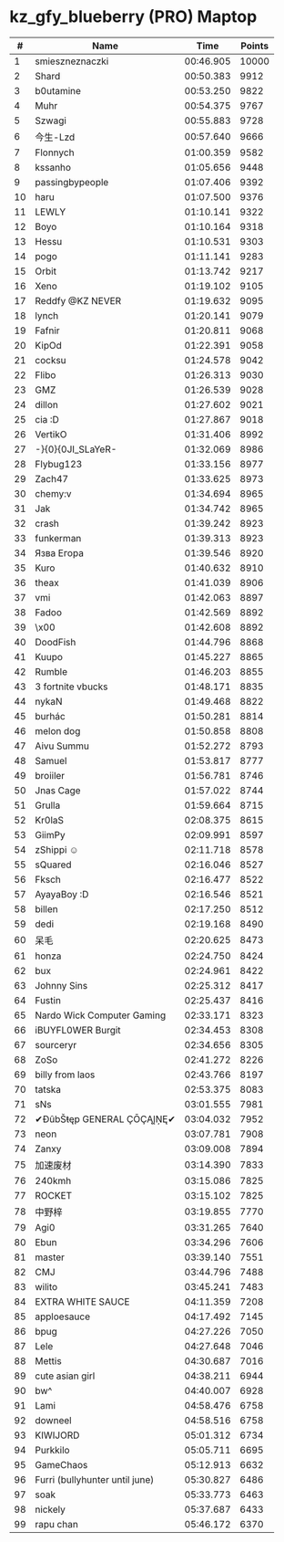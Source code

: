 # kz_gfy_blueberry (PRO) Maptop

|  # | Name | Time | Points |
|-------------- | -------------- | -------------- | -------------- | 
| 1 | smieszneznaczki | 00:46.905 | 10000 | 
| 2 | Shard | 00:50.383 | 9912 | 
| 3 | b0utamine | 00:53.250 | 9822 | 
| 4 | Muhr | 00:54.375 | 9767 | 
| 5 | Szwagi | 00:55.883 | 9728 | 
| 6 | 今生-Lzd | 00:57.640 | 9666 | 
| 7 | Flonnych | 01:00.359 | 9582 | 
| 8 | kssanho | 01:05.656 | 9448 | 
| 9 | passingbypeople | 01:07.406 | 9392 | 
| 10 | haru | 01:07.500 | 9376 | 
| 11 | LEWLY | 01:10.141 | 9322 | 
| 12 | Boyo | 01:10.164 | 9318 | 
| 13 | Hessu | 01:10.531 | 9303 | 
| 14 | pogo | 01:11.141 | 9283 | 
| 15 | Orbit | 01:13.742 | 9217 | 
| 16 | Xeno | 01:19.102 | 9105 | 
| 17 | Reddfy @KZ NEVER | 01:19.632 | 9095 | 
| 18 | lynch | 01:20.141 | 9079 | 
| 19 | Fafnir | 01:20.811 | 9068 | 
| 20 | KipOd | 01:22.391 | 9058 | 
| 21 | cocksu | 01:24.578 | 9042 | 
| 22 | Flibo | 01:26.313 | 9030 | 
| 23 | GMZ | 01:26.539 | 9028 | 
| 24 | dillon | 01:27.602 | 9021 | 
| 25 | cia :D | 01:27.867 | 9018 | 
| 26 | VertikO | 01:31.406 | 8992 | 
| 27 | -}{0}{0JI_SLaYeR- | 01:32.069 | 8986 | 
| 28 | Flybug123 | 01:33.156 | 8977 | 
| 29 | Zach47 | 01:33.625 | 8973 | 
| 30 | chemy:v | 01:34.694 | 8965 | 
| 31 | Jak | 01:34.742 | 8965 | 
| 32 | crash | 01:39.242 | 8923 | 
| 33 | funkerman | 01:39.313 | 8923 | 
| 34 | Язва Егора | 01:39.546 | 8920 | 
| 35 | Kuro | 01:40.632 | 8910 | 
| 36 | theax | 01:41.039 | 8906 | 
| 37 | vmi | 01:42.063 | 8897 | 
| 38 | Fadoo | 01:42.569 | 8892 | 
| 39 | \x00 | 01:42.608 | 8892 | 
| 40 | DoodFish | 01:44.796 | 8868 | 
| 41 | Kuupo | 01:45.227 | 8865 | 
| 42 | Rumble | 01:46.203 | 8855 | 
| 43 | 3 fortnite vbucks | 01:48.171 | 8835 | 
| 44 | nykaN | 01:49.468 | 8822 | 
| 45 | burhác | 01:50.281 | 8814 | 
| 46 | melon dog | 01:50.858 | 8808 | 
| 47 | Aivu Summu | 01:52.272 | 8793 | 
| 48 | Samuel | 01:53.817 | 8777 | 
| 49 | broiiler | 01:56.781 | 8746 | 
| 50 | Jnas Cage | 01:57.022 | 8744 | 
| 51 | Grulla | 01:59.664 | 8715 | 
| 52 | Kr0laS | 02:08.375 | 8615 | 
| 53 | GiimPy | 02:09.991 | 8597 | 
| 54 | zShippi ☺ | 02:11.718 | 8578 | 
| 55 | sQuared | 02:16.046 | 8527 | 
| 56 | Fksch | 02:16.477 | 8522 | 
| 57 | AyayaBoy :D | 02:16.546 | 8521 | 
| 58 | billen | 02:17.250 | 8512 | 
| 59 | dedi | 02:19.168 | 8490 | 
| 60 | 呆毛 | 02:20.625 | 8473 | 
| 61 | honza | 02:24.750 | 8424 | 
| 62 | bux | 02:24.961 | 8422 | 
| 63 | Johnny Sins | 02:25.312 | 8417 | 
| 64 | Fustin | 02:25.437 | 8416 | 
| 65 | Nardo Wick Computer Gaming | 02:33.171 | 8323 | 
| 66 | iBUYFL0WER Burgit | 02:34.453 | 8308 | 
| 67 | sourceryr | 02:34.656 | 8305 | 
| 68 | ZoSo | 02:41.272 | 8226 | 
| 69 | billy from laos | 02:43.766 | 8197 | 
| 70 | tatska | 02:53.375 | 8083 | 
| 71 | sNs | 03:01.555 | 7981 | 
| 72 | ✔ĐûbŠŧęp GENERAL ÇŌÇĄĮŅĘ✔ | 03:04.032 | 7952 | 
| 73 | neon | 03:07.781 | 7908 | 
| 74 | Zanxy | 03:09.008 | 7894 | 
| 75 | 加速废材 | 03:14.390 | 7833 | 
| 76 | 240kmh | 03:15.086 | 7825 | 
| 77 | ROCKET | 03:15.102 | 7825 | 
| 78 | 中野梓 | 03:19.855 | 7770 | 
| 79 | Agi0 | 03:31.265 | 7640 | 
| 80 | Ebun | 03:34.296 | 7606 | 
| 81 | master | 03:39.140 | 7551 | 
| 82 | CMJ | 03:44.796 | 7488 | 
| 83 | wilito | 03:45.241 | 7483 | 
| 84 | EXTRA WHITE SAUCE | 04:11.359 | 7208 | 
| 85 | apploesauce | 04:17.492 | 7145 | 
| 86 | bpug | 04:27.226 | 7050 | 
| 87 | Lele | 04:27.648 | 7046 | 
| 88 | Mettis | 04:30.687 | 7016 | 
| 89 | cute asian girl | 04:38.211 | 6944 | 
| 90 | bw^ | 04:40.007 | 6928 | 
| 91 | Lami | 04:58.476 | 6758 | 
| 92 | downeel | 04:58.516 | 6758 | 
| 93 | KIWIJORD | 05:01.312 | 6734 | 
| 94 | Purkkilo | 05:05.711 | 6695 | 
| 95 | GameChaos | 05:12.913 | 6632 | 
| 96 | Furri (bullyhunter until june) | 05:30.827 | 6486 | 
| 97 | soak | 05:33.773 | 6463 | 
| 98 | nickely | 05:37.687 | 6433 | 
| 99 | rapu chan | 05:46.172 | 6370 | 

